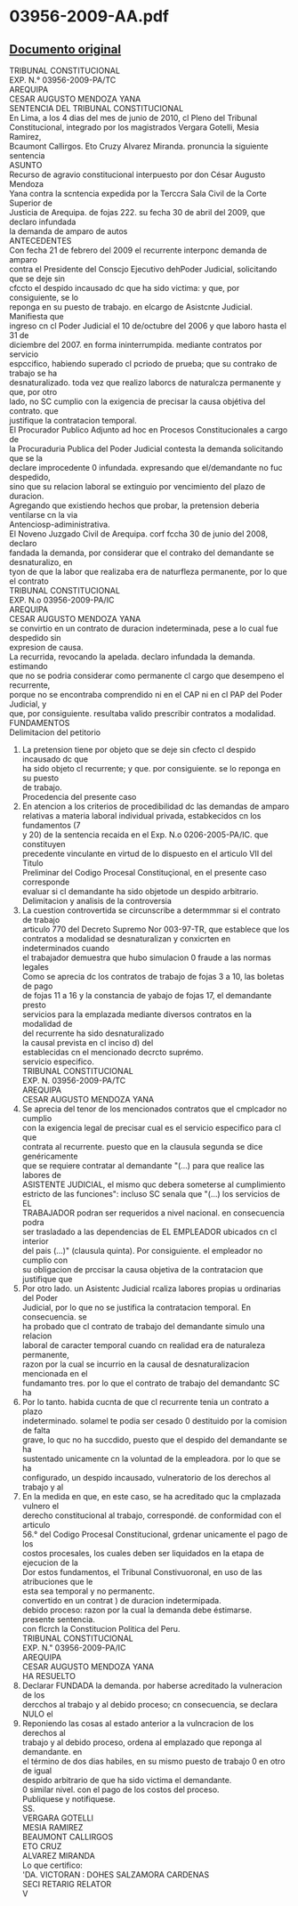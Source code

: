 
03956-2009-AA.pdf
=================
  
[Documento original](https://tc.gob.pe/jurisprudencia/2010/03956-2009-AA.pdf)  
---  
TRIBUNAL CONSTITUCIONAL  
EXP. N.° 03956-2009-PA/TC  
AREQUIPA  
CESAR AUGUSTO MENDOZA YANA  
SENTENCIA DEL TRIBUNAL CONSTITUCIONAL  
En Lima, a los 4 dias del mes de junio de 2010, cl Pleno del Tribunal  
Constitucional, integrado por los magistrados Vergara Gotelli, Mesia Ramirez,  
Bcaumont Callirgos. Eto Cruzy Alvarez Miranda. pronuncia la siguiente sentencia  
ASUNTO  
Recurso de agravio constitucional interpuesto por don César Augusto Mendoza  
Yana contra la scntencia expedida por la Terccra Sala Civil de la Corte Superior de  
Justicia de Arequipa. de fojas 222. su fecha 30 de abril del 2009, que declaro infundada  
la demanda de amparo de autos  
ANTECEDENTES  
Con fecha 21 de febrero del 2009 el recurrente interponc demanda de amparo  
contra el Presidente del Conscjo Ejecutivo dehPoder Judicial, solicitando que se deje sin  
cfccto el despido incausado dc que ha sido victima: y que, por consiguiente, se lo  
reponga en su puesto de trabajo. en elcargo de Asistcnte Judicial. Manifiesta que  
ingreso cn cl Poder Judicial el 10 de/octubre del 2006 y que laboro hasta el 31 de  
diciembre del 2007. en forma ininterrumpida. mediante contratos por servicio  
espccifico, habiendo superado cl pcriodo de prueba; que su contrako de trabajo se ha  
desnaturalizado. toda vez que realizo laborcs de naturalcza permanente y que, por otro  
lado, no SC cumplio con la exigencia de precisar la causa objétiva del contrato. que  
justifique la contratacion temporal.  
El Procurador Publico Adjunto ad hoc en Procesos Constitucionales a cargo de  
la Procuraduria Publica del Poder Judicial contesta la demanda solicitando que se la  
declare improcedente 0 infundada. expresando que el/demandante no fuc despedido,  
sino que su relacion laboral se extinguio por vencimiento del plazo de duracion.  
Agregando que existiendo hechos que probar, la pretension deberia ventilarse cn la via  
Antenciosp-adiministrativa.  
El Noveno Juzgado Civil de Arequipa. corf fccha 30 de junio del 2008, declaro  
fandada la demanda, por considerar que el contrako del demandante se desnaturalizo, en  
tyon de que la labor que realizaba era de naturfleza permanente, por lo que el contrato  
TRIBUNAL CONSTITUCIONAL  
EXP. N.o 03956-2009-PA/IC  
AREQUIPA  
CESAR AUGUSTO MENDOZA YANA  
se convirtio en un contrato de duracion indeterminada, pese a lo cual fue despedido sin  
expresion de causa.  
La recurrida, revocando la apelada. declaro infundada la demanda. estimando  
que no se podria considerar como permanente cl cargo que desempeno el recurrente,  
porque no se encontraba comprendido ni en el CAP ni en cl PAP del Poder Judicial, y  
que, por consiguiente. resultaba valido prescribir contratos a modalidad.  
FUNDAMENTOS  
Delimitacion del petitorio  
1. La pretension tiene por objeto que se deje sin cfecto cl despido incausado dc que  
ha sido objeto cl recurrente; y que. por consiguiente. se lo reponga en su puesto  
de trabajo.  
Procedencia del presente caso  
2. En atencion a los criterios de procedibilidad dc las demandas de amparo  
relativas a materia laboral individual privada, estabkecidos cn los fundamentos (7  
y 20) de la sentencia recaida en el Exp. N.o 0206-2005-PA/IC. que constituyen  
precedente vinculante en virtud de lo dispuesto en el articulo VII del Titulo  
Preliminar del Codigo Procesal Constituçional, en el presente caso corresponde  
evaluar si cl demandante ha sido objetode un despido arbitrario.  
Delimitacion y analisis de la controversia  
3. La cuestion controvertida se circunscribe a determmmar si el contrato de trabajo  
articulo 770 del Decreto Supremo Nor 003-97-TR, que establece que los  
contratos a modalidad se desnaturalizan y conxicrten en indeterminados cuando  
el trabajador demuestra que hubo simulacion 0 fraude a las normas legales  
Como se aprecia dc los contratos de trabajo de fojas 3 a 10, las boletas de pago  
de fojas 11 a 16 y la constancia de yabajo de fojas 17, el demandante presto  
servicios para la emplazada mediante diversos contratos en la modalidad de  
del recurrente ha sido desnaturalizado  
la causal prevista en cl inciso d) del  
establecidas cn el mencionado decrcto suprémo.  
servicio especifico.  
TRIBUNAL CONSTITUCIONAL  
EXP. N. 03956-2009-PA/TC  
AREQUIPA  
CESAR AUGUSTO MENDOZA YANA  
5. Se aprecia del tenor de los mencionados contratos que el cmplcador no cumplio  
con la exigencia legal de precisar cual es el servicio especifico para cl que  
contrata al recurrente. puesto que en la clausula segunda se dice genéricamente  
que se requiere contratar al demandante "(...) para que realice las labores de  
ASISTENTE JUDICIAL, el mismo quc debera someterse al cumplimiento  
estricto de las funciones": incluso SC senala que "(...) los servicios de EL  
TRABAJADOR podran ser requeridos a nivel nacional. en consecuencia podra  
ser trasladado a las dependencias de EL EMPLEADOR ubicados cn cl interior  
del pais (...)" (clausula quinta). Por consiguiente. el empleador no cumplio con  
su obligacion de prccisar la causa objetiva de la contratacion que justifique que  
6. Por otro lado. un Asistentc Judicial rcaliza labores propias u ordinarias del Poder  
Judicial, por lo que no se justifica la contratacion temporal. En consecuencia. se  
ha probado que cl contrato de trabajo del demandante simulo una relacion  
laboral de caracter temporal cuando cn realidad era de naturaleza permanente,  
razon por la cual se incurrio en la causal de desnaturalizacion mencionada en el  
fundamanto tres. por lo que el contrato de trabajo del demandantc SC ha  
7. Por lo tanto. habida cucnta de que cl recurrente tenia un contrato a plazo  
indeterminado. solamel te podia ser cesado 0 destituido por la comision de falta  
grave, lo quc no ha succdido, puesto que el despido del demandante se ha  
sustentado unicamente cn la voluntad de la empleadora. por lo que se ha  
configurado, un despido incausado, vulneratorio de los derechos al trabajo y al  
8. En la medida en que, en este caso, se ha acreditado quc la cmplazada vulnero el  
derecho constitucional al trabajo, correspondé. de conformidad con el articulo  
56.° del Codigo Procesal Constitucional, grdenar unicamente el pago de los  
costos procesales, los cuales deben ser liquidados en la etapa de ejecucion de la  
Dor estos fundamentos, el Tribunal Constivuoronal, en uso de las atribuciones que le  
esta sea temporal y no permanentc.  
convertido en un contrat ) de duracion indetermipada.  
debido proceso: razon por la cual la demanda debe éstimarse.  
presente sentencia.  
con flcrch la Constitucion Politica del Peru.  
TRIBUNAL CONSTITUCIONAL  
EXP. N." 03956-2009-PA/IC  
AREQUIPA  
CESAR AUGUSTO MENDOZA YANA  
HA RESUELTO  
1. Declarar FUNDADA la demanda. por haberse acreditado la vulneracion de los  
dercchos al trabajo y al debido proceso; cn consecuencia, se declara NULO el  
2. Reponiendo las cosas al estado anterior a la vulncracion de los derechos al  
trabajo y al debido proceso, ordena al emplazado que reponga al demandante. en  
el término de dos dias habiles, en su mismo puesto de trabajo 0 en otro de igual  
despido arbitrario de que ha sido victima el demandante.  
0 similar nivel. con el pago de los costos del proceso.  
Publiquese y notifiquese.  
SS.  
VERGARA GOTELLI  
MESIA RAMIREZ  
BEAUMONT CALLIRGOS  
ETO CRUZ  
ALVAREZ MIRANDA  
Lo que certifico:  
'DA. VICTORAN : DOHES SALZAMORA CARDENAS  
SECI RETARIG RELATOR  
V